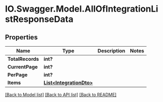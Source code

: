 # IO.Swagger.Model.AllOfIntegrationListResponseData
## Properties

Name | Type | Description | Notes
------------ | ------------- | ------------- | -------------
**TotalRecords** | **int?** |  | 
**CurrentPage** | **int?** |  | 
**PerPage** | **int?** |  | 
**Items** | [**List&lt;IntegrationDto&gt;**](IntegrationDto.md) |  | 

[[Back to Model list]](../README.md#documentation-for-models) [[Back to API list]](../README.md#documentation-for-api-endpoints) [[Back to README]](../README.md)

